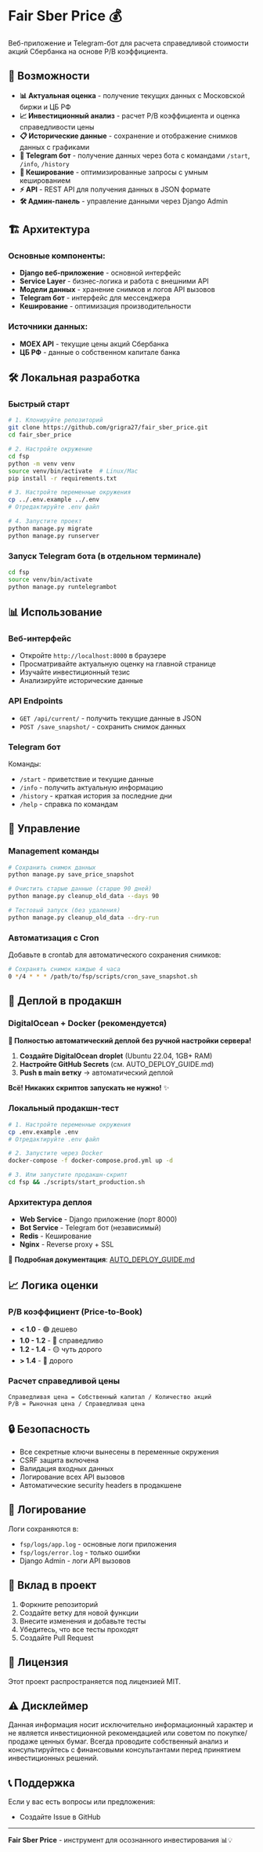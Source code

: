 # Fair Sber Price 💰

Веб-приложение и Telegram-бот для расчета справедливой стоимости акций Сбербанка на основе P/B коэффициента.

## 🚀 Возможности

- **📊 Актуальная оценка** - получение текущих данных с Московской биржи и ЦБ РФ
- **📈 Инвестиционный анализ** - расчет P/B коэффициента и оценка справедливости цены
- **📋 Исторические данные** - сохранение и отображение снимков данных с графиками
- **🤖 Telegram бот** - получение данных через бота с командами `/start`, `/info`, `/history`
- **🔄 Кеширование** - оптимизированные запросы с умным кешированием
- **⚡ API** - REST API для получения данных в JSON формате
- **🛠️ Админ-панель** - управление данными через Django Admin

## 🏗️ Архитектура

### Основные компоненты:
- **Django веб-приложение** - основной интерфейс
- **Service Layer** - бизнес-логика и работа с внешними API
- **Модели данных** - хранение снимков и логов API вызовов
- **Telegram бот** - интерфейс для мессенджера
- **Кеширование** - оптимизация производительности

### Источники данных:
- **MOEX API** - текущие цены акций Сбербанка
- **ЦБ РФ** - данные о собственном капитале банка

## 🛠️ Локальная разработка

### Быстрый старт
```bash
# 1. Клонируйте репозиторий
git clone https://github.com/grigra27/fair_sber_price.git
cd fair_sber_price

# 2. Настройте окружение
cd fsp
python -m venv venv
source venv/bin/activate  # Linux/Mac
pip install -r requirements.txt

# 3. Настройте переменные окружения
cp ../.env.example ../.env
# Отредактируйте .env файл

# 4. Запустите проект
python manage.py migrate
python manage.py runserver
```

### Запуск Telegram бота (в отдельном терминале)
```bash
cd fsp
source venv/bin/activate
python manage.py runtelegrambot
```

## 📊 Использование

### Веб-интерфейс
- Откройте `http://localhost:8000` в браузере
- Просматривайте актуальную оценку на главной странице
- Изучайте инвестиционный тезис
- Анализируйте исторические данные

### API Endpoints
- `GET /api/current/` - получить текущие данные в JSON
- `POST /save_snapshot/` - сохранить снимок данных

### Telegram бот
Команды:
- `/start` - приветствие и текущие данные
- `/info` - получить актуальную информацию
- `/history` - краткая история за последние дни
- `/help` - справка по командам

## 🔧 Управление

### Management команды
```bash
# Сохранить снимок данных
python manage.py save_price_snapshot

# Очистить старые данные (старше 90 дней)
python manage.py cleanup_old_data --days 90

# Тестовый запуск (без удаления)
python manage.py cleanup_old_data --dry-run
```

### Автоматизация с Cron
Добавьте в crontab для автоматического сохранения снимков:
```bash
# Сохранять снимок каждые 4 часа
0 */4 * * * /path/to/fsp/scripts/cron_save_snapshot.sh
```

## 🚀 Деплой в продакшн

### DigitalOcean + Docker (рекомендуется)

**🚀 Полностью автоматический деплой без ручной настройки сервера!**

1. **Создайте DigitalOcean droplet** (Ubuntu 22.04, 1GB+ RAM)
2. **Настройте GitHub Secrets** (см. AUTO_DEPLOY_GUIDE.md)
3. **Push в main ветку** → автоматический деплой

**Всё! Никаких скриптов запускать не нужно!** ✨

### Локальный продакшн-тест
```bash
# 1. Настройте переменные окружения
cp .env.example .env
# Отредактируйте .env файл

# 2. Запустите через Docker
docker-compose -f docker-compose.prod.yml up -d

# 3. Или запустите продакшн-скрипт
cd fsp && ./scripts/start_production.sh
```

### Архитектура деплоя
- **Web Service** - Django приложение (порт 8000)
- **Bot Service** - Telegram бот (независимый)
- **Redis** - Кеширование
- **Nginx** - Reverse proxy + SSL

📖 **Подробная документация**: [AUTO_DEPLOY_GUIDE.md](AUTO_DEPLOY_GUIDE.md)

## 📈 Логика оценки

### P/B коэффициент (Price-to-Book)
- **< 1.0** - 🟢 дешево
- **1.0 - 1.2** - 🔵 справедливо  
- **1.2 - 1.4** - 🟡 чуть дорого
- **> 1.4** - 🔴 дорого

### Расчет справедливой цены
```
Справедливая цена = Собственный капитал / Количество акций
P/B = Рыночная цена / Справедливая цена
```

## 🔒 Безопасность

- Все секретные ключи вынесены в переменные окружения
- CSRF защита включена
- Валидация входных данных
- Логирование всех API вызовов
- Автоматические security headers в продакшене

## 📝 Логирование

Логи сохраняются в:
- `fsp/logs/app.log` - основные логи приложения
- `fsp/logs/error.log` - только ошибки
- Django Admin - логи API вызовов

## 🤝 Вклад в проект

1. Форкните репозиторий
2. Создайте ветку для новой функции
3. Внесите изменения и добавьте тесты
4. Убедитесь, что все тесты проходят
5. Создайте Pull Request

## 📄 Лицензия

Этот проект распространяется под лицензией MIT.

## ⚠️ Дисклеймер

Данная информация носит исключительно информационный характер и не является инвестиционной рекомендацией или советом по покупке/продаже ценных бумаг. Всегда проводите собственный анализ и консультируйтесь с финансовыми консультантами перед принятием инвестиционных решений.

## 📞 Поддержка

Если у вас есть вопросы или предложения:
- Создайте Issue в GitHub

---

**Fair Sber Price** - инструмент для осознанного инвестирования 📊💡